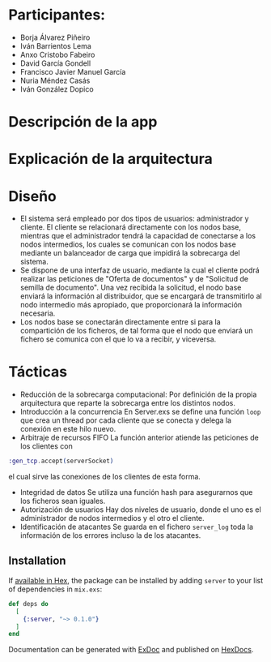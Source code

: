 # Participantes:
+ Borja Álvarez Piñeiro
+ Iván Barrientos Lema 
+ Anxo Cristobo Fabeiro
+ David García Gondell
+ Francisco Javier Manuel García 
+ Nuria Méndez Casás
+ Iván González Dopico

# Descripción de la app

# Explicación de la arquitectura
# Diseño
* El sistema será empleado por dos tipos de usuarios: administrador y cliente. El cliente se relacionará directamente con los nodos base, mientras que el administrador tendrá la capacidad de conectarse a los nodos intermedios, los cuales se comunican con los nodos base mediante un balanceador de carga que impidirá la sobrecarga del sistema. 
* Se dispone de una interfaz de usuario, mediante la cual el cliente podrá realizar las peticiones de "Oferta de documentos" y de "Solicitud de semilla de documento". Una vez recibida la solicitud, el nodo base enviará la información al distribuidor, que se encargará de transmitirlo al nodo intermedio más apropiado, que proporcionará la información necesaria. 
* Los nodos base se conectarán directamente entre si para la compartición de los ficheros, de tal forma que el nodo que enviará un fichero se comunica con el que lo va a recibir, y viceversa.


# Tácticas
* Reducción de la sobrecarga computacional:
Por definición de la propia arquitectura que reparte la sobrecarga entre los distintos nodos.
* Introducción a la concurrencia
En Server.exs se define una función `loop` que crea un thread por cada cliente que se conecta y delega la conexión
en este hilo nuevo.
* Arbitraje de recursos FIFO
La función anterior atiende las peticiones de los clientes con 
```elixir
:gen_tcp.accept(serverSocket)
```
el cual sirve las conexiones de los clientes de esta forma.
* Integridad de datos
Se utiliza una función hash para asegurarnos que los ficheros sean iguales.
* Autorización de usuarios
Hay dos niveles de usuario, donde el uno es el administrador de nodos intermedios y el otro el cliente.
* Identificación de atacantes
Se guarda en el fichero `server_log` toda la información de los errores incluso la de los
atacantes.



## Installation

If [available in Hex](https://hex.pm/docs/publish), the package can be installed
by adding `server` to your list of dependencies in `mix.exs`:

```elixir
def deps do
  [
    {:server, "~> 0.1.0"}
  ]
end
```

Documentation can be generated with [ExDoc](https://github.com/elixir-lang/ex_doc)
and published on [HexDocs](https://hexdocs.pm).

